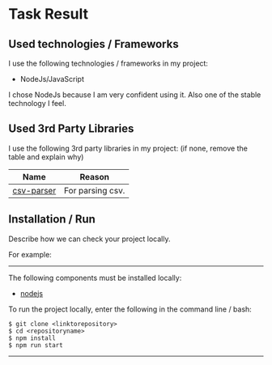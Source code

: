 # Task Result

## Used technologies / Frameworks

I use the following technologies / frameworks in my project:

- NodeJs/JavaScript

I chose NodeJs because I am very confident using it. Also one of the stable technology I feel.

## Used 3rd Party Libraries

I use the following 3rd party libraries in my project: (if none, remove the table and explain why)

Name | Reason
--- | ---
[csv-parser](https://www.npmjs.com/package/csv-parser) | For parsing csv.

## Installation / Run

Describe how we can check your project locally.

For example:

---

The following components must be installed locally:

- [nodejs](https://nodejs.org/en/) 

To run the project locally, enter the following in the command line / bash:

```console
$ git clone <linktorepository>
$ cd <repositoryname>
$ npm install
$ npm run start
```
---
